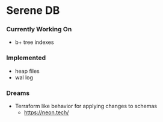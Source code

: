 # Serene DB

### Currently Working On
- b+ tree indexes

### Implemented
- heap files
- wal log

### Dreams
- Terraform like behavior for applying changes to schemas
    - https://neon.tech/